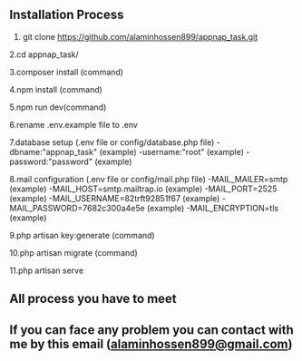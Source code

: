 
## Installation Process

1. git clone https://github.com/alaminhossen899/appnap_task.git

2.cd appnap_task/

3.composer install (command)

4.npm install (command)

5.npm run dev(command)

6.rename .env.example file to .env

7.database setup (.env file or config/database.php file)
     -dbname:"appnap_task"  (example)
     -username:"root"  (example)
     -password:"password"  (example)

8.mail configuration (.env file or config/mail.php file)
     -MAIL_MAILER=smtp (example)
     -MAIL_HOST=smtp.mailtrap.io (example)
     -MAIL_PORT=2525 (example)
     -MAIL_USERNAME=82trft92851f67 (example)
     -MAIL_PASSWORD=7682c300a4e5e (example)
     -MAIL_ENCRYPTION=tls (example)

9.php artisan key:generate (command)

10.php artisan migrate (command)

11.php artisan serve


## All process you have to meet

## If you can face any problem you can contact with me by this email (alaminhossen899@gmail.com)